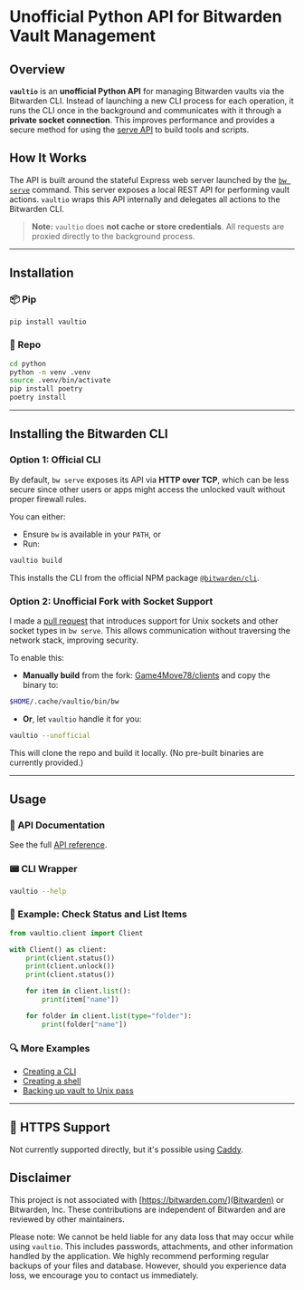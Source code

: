 # Unofficial Python API for Bitwarden Vault Management

## Overview

**`vaultio`** is an **unofficial Python API** for managing Bitwarden vaults via the Bitwarden CLI. Instead of launching a new CLI process for each operation, it runs the CLI once in the background and communicates with it through a **private socket connection**. This improves performance and provides a secure method for using the [serve API](https://bitwarden.com/help/vault-management-api/) to build tools and scripts.

## How It Works

The API is built around the stateful Express web server launched by the [`bw serve`](https://bitwarden.com/help/cli/#serve) command. This server exposes a local REST API for performing vault actions. `vaultio` wraps this API internally and delegates all actions to the Bitwarden CLI.

> **Note:** `vaultio` does **not cache or store credentials**. All requests are proxied directly to the background process.

---

## Installation

### 📦 Pip

```sh
pip install vaultio
```

### 🔧 Repo

```sh
cd python
python -m venv .venv
source .venv/bin/activate
pip install poetry
poetry install
```

---

## Installing the Bitwarden CLI

### Option 1: Official CLI

By default, `bw serve` exposes its API via **HTTP over TCP**, which can be less secure since other users or apps might access the unlocked vault without proper firewall rules.

You can either:
- Ensure `bw` is available in your `PATH`, or
- Run:

```sh
vaultio build
```

This installs the CLI from the official NPM package [`@bitwarden/cli`](https://www.npmjs.com/package/@bitwarden/cli).

### Option 2: Unofficial Fork with Socket Support

I made a [pull request](https://github.com/bitwarden/clients/pull/14262) that introduces support for Unix sockets and other socket types in `bw serve`. This allows communication without traversing the network stack, improving security.

To enable this:
- **Manually build** from the fork: [Game4Move78/clients](https://github.com/Game4Move78/clients/tree/feat/unix-socket-support) and copy the binary to:

```sh
$HOME/.cache/vaultio/bin/bw
```

- **Or**, let `vaultio` handle it for you:

```sh
vaultio --unofficial
```

This will clone the repo and build it locally. (No pre-built binaries are currently provided.)

---

## Usage

### 📘 API Documentation

See the full [API reference](https://github.com/Game4Move78/vaultio/blob/master/API.md).

### 📟 CLI Wrapper

```sh
vaultio --help
```

### 🧪 Example: Check Status and List Items

```python
from vaultio.client import Client

with Client() as client:
    print(client.status())
    print(client.unlock())
    print(client.status())

    for item in client.list():
        print(item["name"])

    for folder in client.list(type="folder"):
        print(folder["name"])
```

### 🔍 More Examples

- [Creating a CLI](https://github.com/Game4Move78/vaultio/blob/master/python/src/vaultio/cli.py)
- [Creating a shell](https://github.com/Game4Move78/vaultio/blob/master/python/src/vaultio/examples/shell.py)
- [Backing up vault to Unix pass](https://github.com/Game4Move78/vaultio/blob/master/python/src/vaultio/examples/backup.py)

---

## 🔐 HTTPS Support

Not currently supported directly, but it's possible using [Caddy](https://github.com/Game4Move78/bw-serve-encrypted).

## Disclaimer

This project is not associated with [https://bitwarden.com/](Bitwarden) or Bitwarden, Inc. These contributions are independent of Bitwarden and are reviewed by other maintainers.

Please note: We cannot be held liable for any data loss that may occur while using `vaultio`. This includes passwords, attachments, and other information handled by the application. We highly recommend performing regular backups of your files and database. However, should you experience data loss, we encourage you to contact us immediately.
